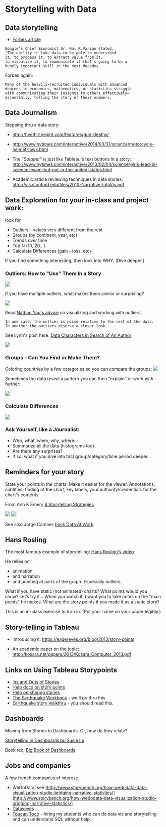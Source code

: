 # Storytelling with Data


## Data storytelling

* [Forbes article](https://www.forbes.com/sites/brentdykes/2016/03/31/data-storytelling-the-essential-data-science-skill-everyone-needs/#1264193f52ad)

````
Google’s Chief Economist Dr. Hal R.Varian stated,
"The ability to take data—to be able to understand
it, to process it, to extract value from it,
to visualize it, to communicate it—that’s going to be a
hugely important skill in the next decades.
````

Forbes again:
````
Many of the heavily-recruited individuals with advanced
degrees in economics, mathematics, or statistics struggle
with communicating their insights to others effectively—
essentially, telling the story of their numbers.
````


## Data Journalism

Stepping thru a data story:

* http://fivethirtyeight.com/features/gun-deaths/

* http://www.nytimes.com/interactive/2014/03/31/science/motorcycle-helmet-laws.html

* The "Stepper" is just like Tableau's text buttons in a story: http://www.nytimes.com/interactive/2013/02/04/science/girls-lead-in-science-exam-but-not-in-the-united-states.html

* Academic article reviewing techniques in data stories: http://vis.stanford.edu/files/2010-Narrative-InfoVis.pdf


## Data Exploration for your in-class and project work:

look for

* Outliers - values very different from the rest
* Groups (by continent, year, etc)
* Trends over time
* Top N (10, 20…)
* Calculate Differences (gain - loss, etc)

If you find something interesting, then look into WHY. (Dive deeper.)

### Outliers: How to "Use" Them In a Story

<img src="assets/Storytelling-b13f0.png">

If you have multiple outliers, what makes them similar or surprising?

<img src="assets/Storytelling-f4657.png">

Read [Nathan Yau's advice](http://flowingdata.com/2018/03/07/visualizing-outliers/) on visualizing and working with outliers.

````
In one case, the outlier is noise relative to the rest of the data.
In another the outliers deserve a closer look.
````

See Lynn's post here: [Data Characters in Search of An Author](http://blogger.ghostweather.com/2014/05/data-characters-in-search-of-author.html)

<img src="assets/Storytelling-cfc9f.png">


### Groups - Can You Find or Make Them?

Coloring countries by a few categories so you can compare the groups:
<img src="assets/Storytelling-60c10.png">

Sometimes the data reveal a pattern you can then "explain" or work with further:

<img src="assets/Storytelling-1f88e.png">

### Calculate Differences

<img src="assets/Storytelling-b64e5.png">

### Ask Yourself, like a Journalist:

* Who, what, when, why, where…
* Summarize all the data (histograms too)
* Are there any surprises?
* If so, what if you dive into that group/category/time period deeper.

## Reminders for your story

State your points in the charts. Make it easier for the viewer. Annotations, subtitles, finding of the chart, key labels, your authority/credentials for the chart's contents.

From Ann K Emery [4 Storytelling Strategies](https://annkemery.com/four-storytelling-strategies/)

<img src="assets/Storytelling-a80e8.png">

<img src="assets/Storytelling-51663.png">

See also Jorge Camoes [book Data At Work](https://www.amazon.com/Data-Work-practices-effective-information-ebook/dp/B01DYIPZF4/ref=sr_1_1?ie=UTF8&qid=1520500098&sr=8-1&keywords=jorge+camoes).

## Hans Rosling

The most famous example of storytelling: [Hans Rosling's video](https://www.ted.com/talks/hans_rosling_shows_the_best_stats_you_ve_ever_seen?language=en)

He relies on
* animation
* and narration
* and pointing at parts of the graph.  Especially outliers.

What if you have static (not animated) charts?  What points would you show?
Let’s try it…  When you watch it, I want you to take notes on the "main points" he makes.  What are the story points if you made it as a static story?

This is an in-class exercise to turn in. (Put your name on your paper legibly.)

## Story-telling in Tableau

* Introducing it: https://eagereyes.org/blog/2013/story-points

* An academic paper on the topic: http://kosara.net/papers/2013/Kosara_Computer_2013.pdf


## Links on Using Tableau Storypoints

* [Ins and Outs of Stories](https://tc14.tableau.com/schedule/content/961)
* [Help docs on story points](http://onlinehelp.tableau.com/current/pro/desktop/en-us/help.htm#qs_stories.html)
* [Help on sharing stories](http://onlinehelp.tableau.com/current/pro/desktop/en-us/help.htm#stories.html%3FTocPath%3DPublish%2520and%2520Share%7CStories%7C_____0)
* [The Earthquake Workbook](https://public.tableau.com/profile/tableau.docs.team#!/vizhome/EarthquakeTrendStoryExample/Earthquakestory) - we'll go thru this
* [Earthquake story walkthru](http://onlinehelp.tableau.com/current/pro/desktop/en-us/help.htm#story_example.html) - you should read this.


## Dashboards

Moving from Stories to Dashboards.  Or, how do they relate?

[Storytelling in Dashboards bu Susie Lu](http://www.susielu.com/data-viz/storytelling-in-dashboards)

Book rec, [Big Book of Dashboards](http://bigbookofdashboards.com/).

##  Jobs and companies

A few french companies of interest:

* WeDoData, see [http://www.storybench.org/how-wedodata-data-visualization-studio-bridging-narrative-statistics/](http://www.storybench.org/how-wedodata-data-visualization-studio-bridging-narrative-statistics/)
* [Dataveyes](http://dataveyes.com/#!/fr)
* [Toucan Toco](https://toucantoco.com/fr/) - hiring my students who can do data vis and storytelling and can understand SQL without help.
